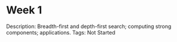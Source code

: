 # Week 1

Description: Breadth-first and depth-first search; computing strong components; applications.
Tags: Not Started
